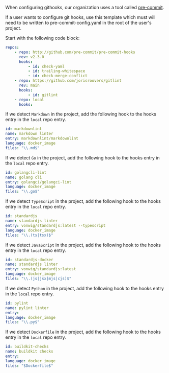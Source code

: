 
When configuring githooks, our organization uses a tool called [pre-commit](https://github.com/pre-commit/pre-commit).

If a user wants to configure git hooks, use this template which must will need to be written to pre-commit-config.yaml
in the root of the user's project.

Start with the following code block:

```yaml
repos:
    - repo: http://github.com/pre-commit/pre-commit-hooks
      rev: v2.3.0
      hooks:
          - id: check-yaml
          - id: trailing-whitespace
          - id: check-merge-conflict
    - repo: https://github.com/jorisroovers/gitlint
      rev: main
      hooks:
          - id: gitlint
    - repo: local
      hooks:
```

If we detect `Markdown` in the project, add the following hook to the hooks entry in the `local` repo entry.

```yaml
id: markdownlint
name: markdown linter
entry: markdownlint/markdownlint
language: docker_image
files: "\\.md$"
```

If we detect `Go` in the project, add the following hook to the hooks entry in the `local` repo entry.

```yaml
id: golangcli-lint
name: golang cli
entry: golangci/golangci-lint
language: docker_image
files: "\\.go$"
```

If we detect `TypeScript` in the project, add the following hook to the hooks entry in the `local` repo entry.

```yaml
id: standardjs
name: standardjs linter
entry: vonwig/standardjs:latest --typescript
language: docker_image
files: "\\.(ts|tsx)$"
```

If we detect `JavaScript` in the project, add the following hook to the hooks entry in the `local` repo entry.

```yaml
id: standardjs-docker
name: standardjs linter
entry: vonwig/standardjs:latest
language: docker_image
files: "\\.(js|jsx|mjs|cjs)$"
```

If we detect `Python` in the project, add the following hook to the hooks entry in the `local` repo entry.

```yaml
id: pylint
name: pylint linter
entry: 
language: docker_image
files: "\\.py$"
```

If we detect `Dockerfile` in the project, add the following hook to the hooks entry in the `local` repo entry.

```yaml
id: buildkit-checks
name: buildkit checks
entry: 
language: docker_image
files: "$Dockerfile$"
```

